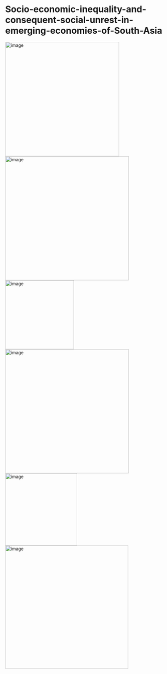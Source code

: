 # Socio-economic-inequality-and-consequent-social-unrest-in-emerging-economies-of-South-Asia
<img width="363" alt="image" src="https://github.com/sneharoyc/-Socio-economic-inequality-and-consequent-social-unrest-in-emerging-economies-of-South-Asia/assets/146627804/2a946b67-d9f3-478c-882c-630e863d3a9f">


<img width="394" alt="image" src="https://github.com/sneharoyc/-Socio-economic-inequality-and-consequent-social-unrest-in-emerging-economies-of-South-Asia/assets/146627804/7e10159a-0065-4cf2-9924-c90ebda08ee1">


<img width="219" alt="image" src="https://github.com/sneharoyc/-Socio-economic-inequality-and-consequent-social-unrest-in-emerging-economies-of-South-Asia/assets/146627804/e1b763e4-a51b-4ade-9855-c3569fe30f7a">


<img width="394" alt="image" src="https://github.com/sneharoyc/-Socio-economic-inequality-and-consequent-social-unrest-in-emerging-economies-of-South-Asia/assets/146627804/681b067f-762f-4d3f-8076-b6eca0484b2f">


<img width="229" alt="image" src="https://github.com/sneharoyc/-Socio-economic-inequality-and-consequent-social-unrest-in-emerging-economies-of-South-Asia/assets/146627804/614c5f44-1d5b-4c02-bcb5-18465ce5b7ba">


<img width="392" alt="image" src="https://github.com/sneharoyc/-Socio-economic-inequality-and-consequent-social-unrest-in-emerging-economies-of-South-Asia/assets/146627804/3e36acd4-e338-48f2-a6e8-615b1fb31297">


